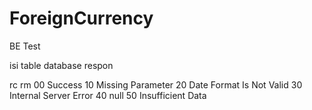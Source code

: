 # ForeignCurrency
BE Test

isi table database respon

rc                      rm
00                      Success
10                      Missing Parameter
20                      Date Format Is Not Valid
30                      Internal Server Error
40                      null
50                      Insufficient Data
